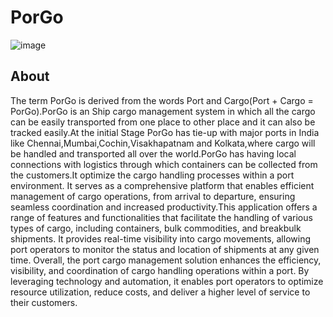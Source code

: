 # PorGo

   ![image](https://github.com/subash-ghub/PorGo/assets/104593776/d7ce902c-00eb-40b1-8953-3add33abe15b)

## About
The term PorGo is derived from the words Port and Cargo(Port + Cargo = PorGo).PorGo is an Ship cargo management system in which all the cargo can be easily transported from one place to other place and it can also be tracked easily.At the initial Stage PorGo has tie-up with major ports in India like Chennai,Mumbai,Cochin,Visakhapatnam and Kolkata,where cargo will be handled and transported all over the world.PorGo has having local connections with logistics through which containers can be collected from the customers.It optimize the cargo handling processes within a port environment. It serves as a comprehensive platform that enables efficient management of cargo operations, from arrival to departure, ensuring seamless coordination and increased productivity.This application offers a range of features and functionalities that facilitate the handling of various types of cargo, including containers, bulk commodities, and breakbulk shipments. It provides real-time visibility into cargo movements, allowing port operators to monitor the status and location of shipments at any given time. Overall, the port cargo management solution enhances the efficiency, visibility, and coordination of cargo handling operations within a port. By leveraging technology and automation, it enables port operators to optimize resource utilization, reduce costs, and deliver a higher level of service to their customers.

